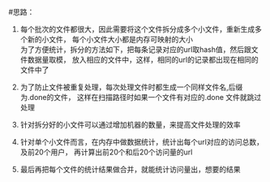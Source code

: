 #思路：
1. 每个批次的文件都很大，因此需要将这个文件拆分成多个小文件，重新生成多个新的小文件，
   每个小文件大小都是内存可映射的大小 <br/>
   为了方便统计，拆分的方法如下，把每条记录对应的url取hash值，然后跟文件数据量取模，
   放入相应的文件中，这样，相同的url的记录都出现在相同的文件中了
    
2. 为了防止文件被重复处理，每次处理文件时都生成一个同样文件名,后缀为.done的文件，
   这样在扫描路径时如果一个文件有对应的.done 文件就跳过处理
   
3. 针对拆分好的小文件可以通过增加机器的数量，来提高文件处理的效率

4. 针对单个小文件而言，在内存中做数据统计，统计出每个url对应的访问总数， 及前20个用户，
再计算出前20个和后20个访问量的url
   
5. 最后再把每个文件的统计结果做合并，就能统计访问量出，想要的结果
